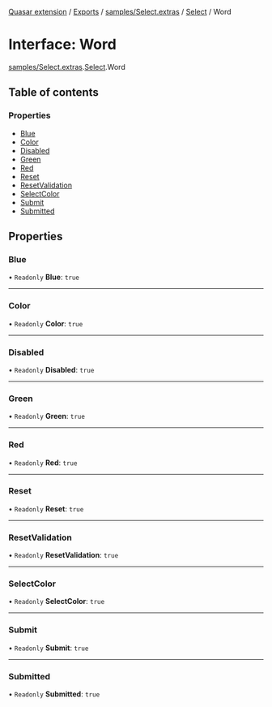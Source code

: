 [Quasar extension](../index.md) / [Exports](../modules.md) / [samples/Select.extras](../modules/samples_Select_extras.md) / [Select](../modules/samples_Select_extras.Select.md) / Word

# Interface: Word

[samples/Select.extras](../modules/samples_Select_extras.md).[Select](../modules/samples_Select_extras.Select.md).Word

## Table of contents

### Properties

- [Blue](samples_Select_extras.Select.Word.md#blue)
- [Color](samples_Select_extras.Select.Word.md#color)
- [Disabled](samples_Select_extras.Select.Word.md#disabled)
- [Green](samples_Select_extras.Select.Word.md#green)
- [Red](samples_Select_extras.Select.Word.md#red)
- [Reset](samples_Select_extras.Select.Word.md#reset)
- [ResetValidation](samples_Select_extras.Select.Word.md#resetvalidation)
- [SelectColor](samples_Select_extras.Select.Word.md#selectcolor)
- [Submit](samples_Select_extras.Select.Word.md#submit)
- [Submitted](samples_Select_extras.Select.Word.md#submitted)

## Properties

### Blue

• `Readonly` **Blue**: ``true``

___

### Color

• `Readonly` **Color**: ``true``

___

### Disabled

• `Readonly` **Disabled**: ``true``

___

### Green

• `Readonly` **Green**: ``true``

___

### Red

• `Readonly` **Red**: ``true``

___

### Reset

• `Readonly` **Reset**: ``true``

___

### ResetValidation

• `Readonly` **ResetValidation**: ``true``

___

### SelectColor

• `Readonly` **SelectColor**: ``true``

___

### Submit

• `Readonly` **Submit**: ``true``

___

### Submitted

• `Readonly` **Submitted**: ``true``
